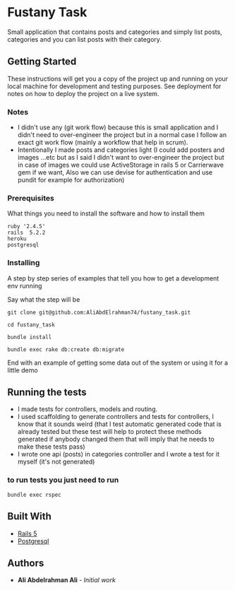 # Fustany Task

Small application that contains posts and categories and simply list posts, categories and you can list posts with their category.

## Getting Started

These instructions will get you a copy of the project up and running on your local machine for development and testing purposes. See deployment for notes on how to deploy the project on a live system.

### Notes
* I didn't use any (git work flow) because this is small application and I didn't need to  over-engineer the project but in a normal case I follow an exact git work flow (mainly a workflow that help in scrum).
* Intentionally I made posts and categories light (I could add posters and images ...etc but as I said I didn't want to over-engineer the project but in case of images we could use ActiveStorage in rails 5 or Carrierwave gem if we want, Also we can use devise for authentication and use pundit for example for authorization)


### Prerequisites

What things you need to install the software and how to install them

```
ruby '2.4.5'
rails  5.2.2
heroku
postgresql
```

### Installing

A step by step series of examples that tell you how to get a development env running

Say what the step will be

```
git clone git@github.com:AliAbdElrahman74/fustany_task.git
```
```
cd fustany_task
```
```
bundle install
```
```
bundle exec rake db:create db:migrate
```

End with an example of getting some data out of the system or using it for a little demo

## Running the tests

* I made tests for controllers, models and routing.
* I used scaffolding to generate controllers and tests for controllers, I know that it sounds weird (that I test automatic generated code that is already tested but these test will help to protect these methods generated if anybody changed them that will imply that he needs to make these tests pass)
* I wrote one api (posts) in categories controller and I wrote a test for it myself (it's not generated)

### to run tests you just need to run

```
bundle exec rspec
```

## Built With

* [Rails 5](https://rubygems.org/gems/rails/versions/5.2.2)
* [Postgresql](https://www.postgresql.org/)

## Authors

* **Ali Abdelrahman Ali** - *Initial work* 

